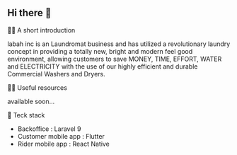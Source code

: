 ## Hi there 👋

🙋‍♀️ A short introduction

labah inc is an Laundromat business and has utilized a revolutionary laundry concept in providing a totally new, bright and modern feel good environment, allowing customers to save MONEY, TIME, EFFORT, WATER and ELECTRICITY with the use of our highly efficient and durable Commercial Washers and Dryers.

👩‍💻 Useful resources

available soon...

🍿 Teck stack

- Backoffice            : Laravel 9
- Customer mobile app   : Flutter
- Rider mobile app      : React Native

<!--
**Here are some ideas to get you started:**
🌈 Contribution guidelines - how can the community get involved?
👩‍💻 Useful resources - where can the community find your docs? Is there anything else the community should know?
🍿 Fun facts - what does your team eat for breakfast?
🧙 Remember, you can do mighty things with the power of [Markdown](https://docs.github.com/github/writing-on-github/getting-started-with-writing-and-formatting-on-github/basic-writing-and-formatting-syntax)
-->
